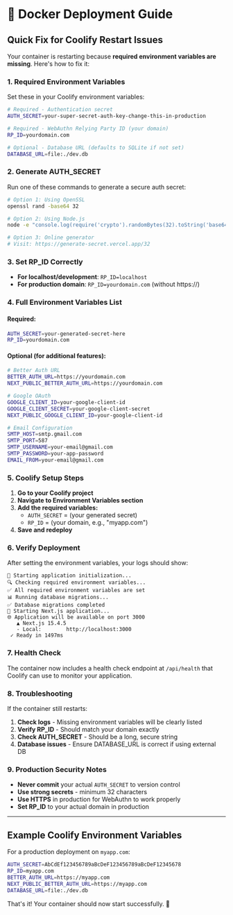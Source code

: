 # 🐳 Docker Deployment Guide

## Quick Fix for Coolify Restart Issues

Your container is restarting because **required environment variables are missing**. Here's how to fix it:

### 1. Required Environment Variables

Set these in your Coolify environment variables:

```bash
# Required - Authentication secret
AUTH_SECRET=your-super-secret-auth-key-change-this-in-production

# Required - WebAuthn Relying Party ID (your domain)
RP_ID=yourdomain.com

# Optional - Database URL (defaults to SQLite if not set)
DATABASE_URL=file:./dev.db
```

### 2. Generate AUTH_SECRET

Run one of these commands to generate a secure auth secret:

```bash
# Option 1: Using OpenSSL
openssl rand -base64 32

# Option 2: Using Node.js
node -e "console.log(require('crypto').randomBytes(32).toString('base64'))"

# Option 3: Online generator
# Visit: https://generate-secret.vercel.app/32
```

### 3. Set RP_ID Correctly

- **For localhost/development**: `RP_ID=localhost`
- **For production domain**: `RP_ID=yourdomain.com` (without https://)

### 4. Full Environment Variables List

#### Required:
```bash
AUTH_SECRET=your-generated-secret-here
RP_ID=yourdomain.com
```

#### Optional (for additional features):
```bash
# Better Auth URL
BETTER_AUTH_URL=https://yourdomain.com
NEXT_PUBLIC_BETTER_AUTH_URL=https://yourdomain.com

# Google OAuth
GOOGLE_CLIENT_ID=your-google-client-id
GOOGLE_CLIENT_SECRET=your-google-client-secret
NEXT_PUBLIC_GOOGLE_CLIENT_ID=your-google-client-id

# Email Configuration
SMTP_HOST=smtp.gmail.com
SMTP_PORT=587
SMTP_USERNAME=your-email@gmail.com
SMTP_PASSWORD=your-app-password
EMAIL_FROM=your-email@gmail.com
```

### 5. Coolify Setup Steps

1. **Go to your Coolify project**
2. **Navigate to Environment Variables section**
3. **Add the required variables:**
   - `AUTH_SECRET` = (your generated secret)
   - `RP_ID` = (your domain, e.g., "myapp.com")
4. **Save and redeploy**

### 6. Verify Deployment

After setting the environment variables, your logs should show:

```
🚀 Starting application initialization...
🔍 Checking required environment variables...
✅ All required environment variables are set
📊 Running database migrations...
✅ Database migrations completed
🌟 Starting Next.js application...
🌐 Application will be available on port 3000
   ▲ Next.js 15.4.5
   - Local:        http://localhost:3000
 ✓ Ready in 1497ms
```

### 7. Health Check

The container now includes a health check endpoint at `/api/health` that Coolify can use to monitor your application.

### 8. Troubleshooting

If the container still restarts:

1. **Check logs** - Missing environment variables will be clearly listed
2. **Verify RP_ID** - Should match your domain exactly
3. **Check AUTH_SECRET** - Should be a long, secure string
4. **Database issues** - Ensure DATABASE_URL is correct if using external DB

### 9. Production Security Notes

- **Never commit** your actual `AUTH_SECRET` to version control
- **Use strong secrets** - minimum 32 characters
- **Use HTTPS** in production for WebAuthn to work properly
- **Set RP_ID** to your actual domain in production

---

## Example Coolify Environment Variables

For a production deployment on `myapp.com`:

```bash
AUTH_SECRET=AbCdEf123456789aBcDeF123456789aBcDeF12345678
RP_ID=myapp.com
BETTER_AUTH_URL=https://myapp.com
NEXT_PUBLIC_BETTER_AUTH_URL=https://myapp.com
DATABASE_URL=file:./dev.db
```

That's it! Your container should now start successfully. 🎉
